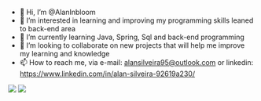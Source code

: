 - 👋 Hi, I’m @AlanInbloom
- 👀 I’m interested in learning and improving my programming skills leaned to back-end area
- 🌱 I’m currently learning Java, Spring, Sql and back-end programming
- 💞️ I’m looking to collaborate on new projects that will help me improve my learning and knowledge
- 📫 How to reach me, via e-mail: alansilveira95@outlook.com or linkedin: https://www.linkedin.com/in/alan-silveira-92619a230/


<div> 
   <a href="https://instagram.com/alan_in_doom" target="_blank"><img src="https://img.shields.io/badge/-Instagram-%23E4405F?style=for-the-badge&logo=instagram&logoColor=white" target="_blank"></a>
  <a href="https://www.linkedin.com/in/alan-silveira-92619a230/"  target="_blank"><img src="https://img.shields.io/badge/-LinkedIn-%230077B5?style=for-the-badge&logo=linkedin&logoColor=white" target="_blank"></a> 
        
